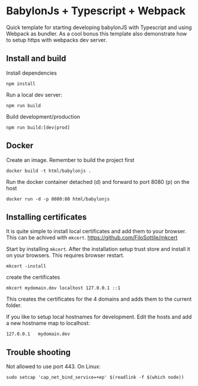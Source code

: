 # BabylonJs + Typescript + Webpack

Quick template for starting developing babylonJS with Typescript and using Webpack as bundler.
As a cool bonus this template also demonstrate how to setup https with webpacks dev server.

## Install and build

Install dependencies

    npm install

Run a local dev server:

    npm run build

Build development/production

    npm run build:[dev|prod]

## Docker

Create an image. Remember to build the project first

    docker build -t html/babylonjs .

Run the docker container detached (d) and forward to port 8080 (p) on the host

    docker run -d -p 8080:80 html/babylonjs

## Installing certificates

It is quite simple to install local certificates and add them to your browser. This can be achived with `mkcert`. https://github.com/FiloSottile/mkcert

Start by installing `mkcert`. After the installation setup trust store and install it on your browsers. This requires browser restart.

    mkcert -install

create the certificates

    mkcert mydomain.dev localhost 127.0.0.1 ::1

This creates the certificates for the 4 domains and adds them to the current folder.

If you like to setup local hostnames for development. Edit the hosts and add a new hostname map to localhost:

    127.0.0.1   mydomain.dev

## Trouble shooting

Not allowed to use port 443.
On Linux:

    sudo setcap 'cap_net_bind_service=+ep' $(readlink -f $(which node))
